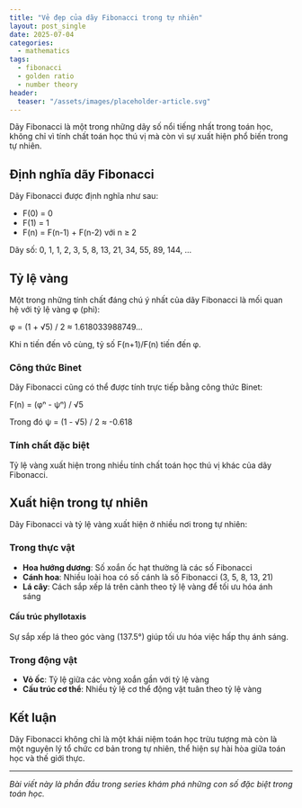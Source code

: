 ```yaml
---
title: "Vẻ đẹp của dãy Fibonacci trong tự nhiên"
layout: post_single
date: 2025-07-04
categories:
  - mathematics
tags:
  - fibonacci
  - golden ratio
  - number theory
header:
  teaser: "/assets/images/placeholder-article.svg"
---
```


Dãy Fibonacci là một trong những dãy số nổi tiếng nhất trong toán học, không chỉ vì tính chất toán học thú vị mà còn vì sự xuất hiện phổ biến trong tự nhiên.

## Định nghĩa dãy Fibonacci

Dãy Fibonacci được định nghĩa như sau:
- F(0) = 0
- F(1) = 1  
- F(n) = F(n-1) + F(n-2) với n ≥ 2

Dãy số: 0, 1, 1, 2, 3, 5, 8, 13, 21, 34, 55, 89, 144, ...

## Tỷ lệ vàng

Một trong những tính chất đáng chú ý nhất của dãy Fibonacci là mối quan hệ với tỷ lệ vàng φ (phi):

φ = (1 + √5) / 2 ≈ 1.618033988749...

Khi n tiến đến vô cùng, tỷ số F(n+1)/F(n) tiến đến φ.

### Công thức Binet

Dãy Fibonacci cũng có thể được tính trực tiếp bằng công thức Binet:

F(n) = (φⁿ - ψⁿ) / √5

Trong đó ψ = (1 - √5) / 2 ≈ -0.618

### Tính chất đặc biệt

Tỷ lệ vàng xuất hiện trong nhiều tính chất toán học thú vị khác của dãy Fibonacci.

## Xuất hiện trong tự nhiên

Dãy Fibonacci và tỷ lệ vàng xuất hiện ở nhiều nơi trong tự nhiên:

### Trong thực vật

- **Hoa hướng dương**: Số xoắn ốc hạt thường là các số Fibonacci
- **Cánh hoa**: Nhiều loài hoa có số cánh là số Fibonacci (3, 5, 8, 13, 21)
- **Lá cây**: Cách sắp xếp lá trên cành theo tỷ lệ vàng để tối ưu hóa ánh sáng

#### Cấu trúc phyllotaxis

Sự sắp xếp lá theo góc vàng (137.5°) giúp tối ưu hóa việc hấp thụ ánh sáng.

### Trong động vật

- **Vỏ ốc**: Tỷ lệ giữa các vòng xoắn gần với tỷ lệ vàng
- **Cấu trúc cơ thể**: Nhiều tỷ lệ cơ thể động vật tuân theo tỷ lệ vàng

## Kết luận

Dãy Fibonacci không chỉ là một khái niệm toán học trừu tượng mà còn là một nguyên lý tổ chức cơ bản trong tự nhiên, thể hiện sự hài hòa giữa toán học và thế giới thực.

---

*Bài viết này là phần đầu trong series khám phá những con số đặc biệt trong toán học.*

